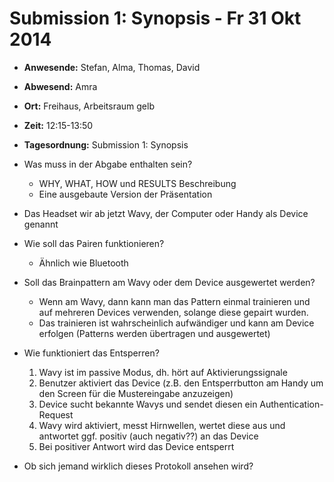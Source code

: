 # Submission 1: Synopsis - Fr 31 Okt 2014

* __Anwesende:__ 		Stefan, Alma, Thomas, David
* __Abwesend:__ 		Amra
* __Ort:__ 				Freihaus, Arbeitsraum gelb
* __Zeit:__ 			12:15-13:50
* __Tagesordnung:__ 	Submission 1: Synopsis


* Was muss in der Abgabe enthalten sein?
	* WHY, WHAT, HOW und RESULTS Beschreibung
	* Eine ausgebaute Version der Präsentation
* Das Headset wir ab jetzt Wavy, der Computer oder Handy als Device genannt
* Wie soll das Pairen funktionieren?
	* Ähnlich wie Bluetooth 
* Soll das Brainpattern am Wavy oder dem Device ausgewertet werden?
	* Wenn am Wavy, dann kann man das Pattern einmal trainieren und auf mehreren Devices verwenden, solange diese gepairt wurden.
	* Das trainieren ist wahrscheinlich aufwändiger und kann am Device erfolgen (Patterns werden übertragen und ausgewertet)
* Wie funktioniert das Entsperren?
	1. Wavy ist im passive Modus, dh. hört auf Aktivierungssignale
	2. Benutzer aktiviert das Device (z.B. den Entsperrbutton am Handy um den Screen für die Mustereingabe anzuzeigen)
	3. Device sucht bekannte Wavys und sendet diesen ein Authentication-Request
	4. Wavy wird aktiviert, messt Hirnwellen, wertet diese aus und antwortet ggf. positiv (auch negativ??) an das Device
	5. Bei positiver Antwort wird das Device entsperrt
* Ob sich jemand wirklich dieses Protokoll ansehen wird?




